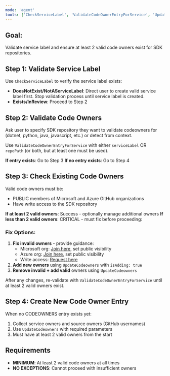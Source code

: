 ```yaml
---
mode: 'agent'
tools: ['CheckServiceLabel', 'ValidateCodeOwnerEntryForService', 'UpdateCodeowners'] 
---
```


## Goal: 
Validate service label and ensure at least 2 valid code owners exist for SDK repositories.

## Step 1: Validate Service Label
Use `CheckServiceLabel` to verify the service label exists:
- **DoesNotExist/NotAServiceLabel**: Direct user to create valid service label first. Stop validation process until service label is created.
- **Exists/InReview**: Proceed to Step 2

## Step 2: Validate Code Owners  
Ask user to specify SDK repository they want to validate codeowners for (dotnet, python, java, javascript, etc.) or detect from context.

Use `ValidateCodeOwnerEntryForService` with either `serviceLabel` OR `repoPath` (or both, but at least one must be used).

**If entry exists**: Go to Step 3
**If no entry exists**: Go to Step 4

## Step 3: Check Existing Code Owners
Valid code owners must be:
- PUBLIC members of Microsoft and Azure GitHub organizations  
- Have write access to the SDK repository

**If at least 2 valid owners**: Success - optionally manage additional owners
**If less than 2 valid owners**: CRITICAL - must fix before proceeding:

### Fix Options:
1. **Fix invalid owners** - provide guidance:
   - Microsoft org: [Join here](https://repos.opensource.microsoft.com/orgs/Microsoft), set public visibility
   - Azure org: [Join here](https://repos.opensource.microsoft.com/orgs/Azure), set public visibility  
   - Write access: [Request here](https://coreidentity.microsoft.com/manage/Entitlement/entitlement/azuresdkpart-heqj)
2. **Add new owners** using `UpdateCodeowners` with `isAdding: true`
3. **Remove invalid + add valid** owners using `UpdateCodeowners`

After any changes, re-validate with `ValidateCodeOwnerEntryForService` until at least 2 valid owners exist.

## Step 4: Create New Code Owner Entry
When no CODEOWNERS entry exists yet:
1. Collect service owners and source owners (GitHub usernames)
2. Use `UpdateCodeowners` with required parameters
3. Must have at least 2 valid owners from the start

## Requirements
- **MINIMUM**: At least 2 valid code owners at all times
- **NO EXCEPTIONS**: Cannot proceed with insufficient owners